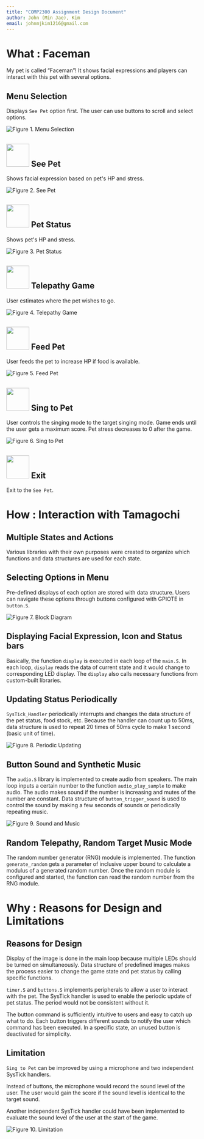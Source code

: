 ```yaml
---
title: "COMP2300 Assignment Design Document"
author: John (Min Jae), Kim
email: johnmjkim1216@gmail.com
---
```


# What : Faceman

My pet is called “Faceman”! It shows facial expressions and players can interact with this pet with several options.

## Menu Selection

Displays `See Pet` option first. The user can use buttons to scroll and select options.

![Figure 1. Menu Selection](assets/menu_selection_image.png)

## <img src="assets/see_pet_icon_image.png" width="60" height="60"> See Pet 

Shows facial expression based on pet's HP and stress.

![Figure 2. See Pet](assets/see_pet_image.png)

## <img src="assets/pet_status_icon_image.png" width="60" height="60"> Pet Status 

Shows pet's HP and stress.

![Figure 3. Pet Status](assets/pet_status_image.png)

## <img src="assets/telepathy_game_icon_image.png" width="60" height="60"> Telepathy Game 

User estimates where the pet wishes to go.

![Figure 4. Telepathy Game](assets/telepathy_game_image.png)

## <img src="assets/feed_pet_icon_image.png" width="60" height="60"> Feed Pet 

User feeds the pet to increase HP if food is available.

![Figure 5. Feed Pet](assets/feed_pet_image.png)

## <img src="assets/sing_to_pet_icon_image.png" width="60" height="60"> Sing to Pet 

User controls the singing mode to the target singing mode. Game ends until the user gets a maximum score. Pet stress decreases to 0 after the game.

![Figure 6. Sing to Pet](assets/sing_to_pet_image.png)

## <img src="assets/exit_icon_image.png" width="60" height="60"> Exit 

Exit to the `See Pet`.

# How : Interaction with Tamagochi 

## Multiple States and Actions

Various libraries with their own purposes were created to organize which functions and data structures are used for each state.

## Selecting Options in Menu

Pre-defined displays of each option are stored with data structure. Users can navigate these options through buttons configured with GPIOTE in `button.S`.

![Figure 7. Block Diagram](assets/block_diagram_image.png)

## Displaying Facial Expression, Icon and Status bars

Basically, the function `display` is executed in each loop of the `main.S`. In each loop, `display` reads the data of current state and it would change to corresponding LED display. The `display` also calls necessary functions from custom-built libraries.

## Updating Status Periodically

`SysTick_Handler` periodically interrupts and changes the data structure of the pet status, food stock, etc. Because the handler can count up to 50ms, data structure is used to repeat 20 times of 50ms cycle to make 1 second (basic unit of time).

![Figure 8. Periodic Updating](assets/periodic_updating_image.png)

## Button Sound and Synthetic Music

The `audio.S` library is implemented to create audio from speakers. The main loop inputs a certain number to the function `audio_play_sample` to make audio. The audio makes sound if the number is increasing and mutes of the number are constant. Data structure of `button_trigger_sound` is used to control the sound by making a few seconds of sounds or periodically repeating music. 

![Figure 9. Sound and Music](assets/sound_and_music_image.png)

## Random Telepathy, Random Target Music Mode

The random number generator (RNG) module is implemented. The function `generate_random` gets a parameter of inclusive upper bound to calculate a modulus of a generated random number. Once the random module is configured and started, the function can read the random number from the RNG module.

# Why : Reasons for Design and Limitations

## Reasons for Design

Display of the image is done in the main loop because multiple LEDs should be turned on simultaneously. Data structure of predefined images makes the process easier to change the game state and pet status by calling specific functions.

`timer.S` and `buttons.S` implements peripherals to allow a user to interact with the pet. The SysTick handler is used to enable the periodic update of pet status. The period would not be consistent without it.

The button command is sufficiently intuitive to users and easy to catch up what to do. Each button triggers different sounds to notify the user which command has been executed. In a specific state, an unused button is deactivated for simplicity.

## Limitation

`Sing to Pet` can be improved by using a microphone and two independent SysTick handlers.

Instead of buttons, the microphone would record the sound level of the user. The user would gain the score if the sound level is identical to the target sound.

Another independent SysTick handler could have been implemented to evaluate the sound level of the user at the start of the game.

![Figure 10. Limitation](assets/limitation_image.png)